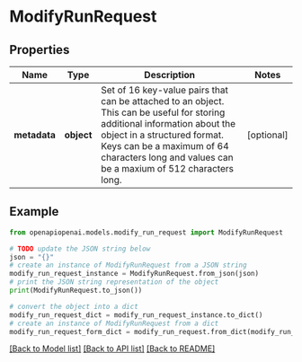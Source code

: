 # ModifyRunRequest


## Properties

Name | Type | Description | Notes
------------ | ------------- | ------------- | -------------
**metadata** | **object** | Set of 16 key-value pairs that can be attached to an object. This can be useful for storing additional information about the object in a structured format. Keys can be a maximum of 64 characters long and values can be a maxium of 512 characters long.  | [optional] 

## Example

```python
from openapiopenai.models.modify_run_request import ModifyRunRequest

# TODO update the JSON string below
json = "{}"
# create an instance of ModifyRunRequest from a JSON string
modify_run_request_instance = ModifyRunRequest.from_json(json)
# print the JSON string representation of the object
print(ModifyRunRequest.to_json())

# convert the object into a dict
modify_run_request_dict = modify_run_request_instance.to_dict()
# create an instance of ModifyRunRequest from a dict
modify_run_request_form_dict = modify_run_request.from_dict(modify_run_request_dict)
```
[[Back to Model list]](../README.md#documentation-for-models) [[Back to API list]](../README.md#documentation-for-api-endpoints) [[Back to README]](../README.md)


